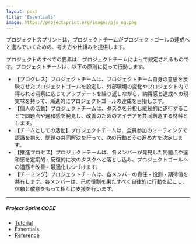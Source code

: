 ```yaml
---
layout: post
title: "Essentials"
image: https://projectsprint.org/images/pjs_og.png
---
```


プロジェクトスプリントは、プロジェクトチームがプロジェクトゴールの達成へと進んでいくための、考え方や仕組みを提供します。

プロジェクトのすべての要素は、プロジェクトチームによって規定されるものです。プロジェクトチームは、以下の原則に従って行動します。

- 【プログレス】プロジェクトチームは、プロジェクトチーム自身の意思を反映させたプロジェクトゴールを設定し、外部環境の変化やプロジェクト内で得られる洞察に応じてアップデートを繰り返しながら、納得感と達成への現実味を持って、漸進的にプロジェクトゴールの達成を目指します。
- 【個人の活動】プロジェクトチームは、タスクを分担し継続的に遂行することで問題点や違和感を発見し、改善のためのアイデアを共同創造する材料とします。
- 【チームとしての活動】プロジェクトチームは、全員参加のミーティングで認識を揃え、問題の共同解決を行って、次の行動とその進め方を決定します。
- 【推進プロセス】プロジェクトチームは、各メンバーが発見した問題点や違和感を定期的・反復的に次のタスクへと落とし込み、プロジェクトゴールへの道筋を改善・最適化しつづけます。
- 【チーミング】プロジェクトチームは、各メンバーの責任・役割・期待値を共有します。各メンバーは、己の役割を果たすべく自律的に行動を起こし、信頼と敬意をもって相互に支援を行います。

---

##### Project Sprint CODE

- [Tutorial](./tutorial/index.md)
- Essentials
- [Reference](./reference.md)
